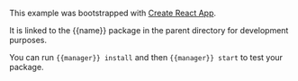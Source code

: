 This example was bootstrapped with [Create React App](https://github.com/facebook/create-react-app).

It is linked to the {{name}} package in the parent directory for development purposes.

You can run `{{manager}} install` and then `{{manager}} start` to test your package.
